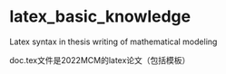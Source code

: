 # latex_basic_knowledge
Latex  syntax in thesis writing of mathematical modeling 

doc.tex文件是2022MCM的latex论文（包括模板）
